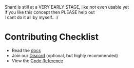 Shard is still at a VERY EARLY STAGE, like not even usable yet  
If you like this concept then PLEASE help out  
I cant do it all by myself.. :/  

# Contributing Checklist
- Read the [docs](https://shardlang.org/doc/)
- Join our [Discord](https://discord.gg/z3Qnr87e7c) (optional, but highly recommended)
- View the [Code Reference](REFERENCE.md)
